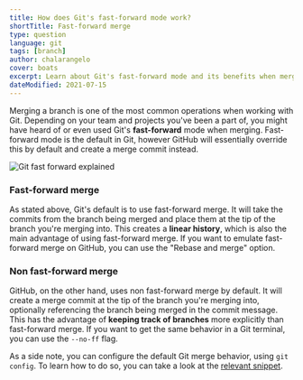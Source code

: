 ```yaml
---
title: How does Git's fast-forward mode work?
shortTitle: Fast-forward merge
type: question
language: git
tags: [branch]
author: chalarangelo
cover: boats
excerpt: Learn about Git's fast-forward mode and its benefits when merging branches, so you can decide if it's a good fit for you and your team.
dateModified: 2021-07-15
---
```


Merging a branch is one of the most common operations when working with Git. Depending on your team and projects you've been a part of, you might have heard of or even used Git's **fast-forward** mode when merging. Fast-forward mode is the default in Git, however GitHub will essentially override this by default and create a merge commit instead.

![Git fast forward explained](./illustrations/git-fast-forward.png)

### Fast-forward merge

As stated above, Git's default is to use fast-forward merge. It will take the commits from the branch being merged and place them at the tip of the branch you're merging into. This creates a **linear history**, which is also the main advantage of using fast-forward merge. If you want to emulate fast-forward merge on GitHub, you can use the "Rebase and merge" option.

### Non fast-forward merge

GitHub, on the other hand, uses non fast-forward merge by default. It will create a merge commit at the tip of the branch you're merging into, optionally referencing the branch being merged in the commit message. This has the advantage of **keeping track of branches** more explicitly than fast-forward merge. If you want to get the same behavior in a Git terminal, you can use the `--no-ff` flag.

As a side note, you can configure the default Git merge behavior, using `git config`. To learn how to do so, you can take a look at the [relevant snippet](/git/s/disable-fast-forward).
